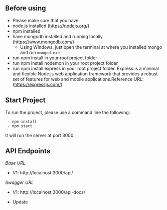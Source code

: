 ## Before using

- Please make sure that you have:
 - node.js installed (https://nodejs.org/)
 - npm installed
 - have mongodb installed and running locally (https://www.mongodb.com/)
   - Using Windows, just open the terminal at where you installed mongo and run `mongod.exe`
 - run npm install in your root project folder
 - run npm install nodemon in your root project folder
 - run npm install express in your root project folder. Express is a minimal and flexible Node.js web application framework that provides a robust set of features for web and mobile applications.Reference URL:(https://expressjs.com/)

## Start Project

To run the project, please use a command line the following:
```
 - npm install
 - npm start
``` 
It will run the server at port 3000.

## API Endpoints

*Base URL*
- V1: http://localhost:3000/api/

*Swagger URL*
- V1: http://localhost:3000/api-docs/


- Update
